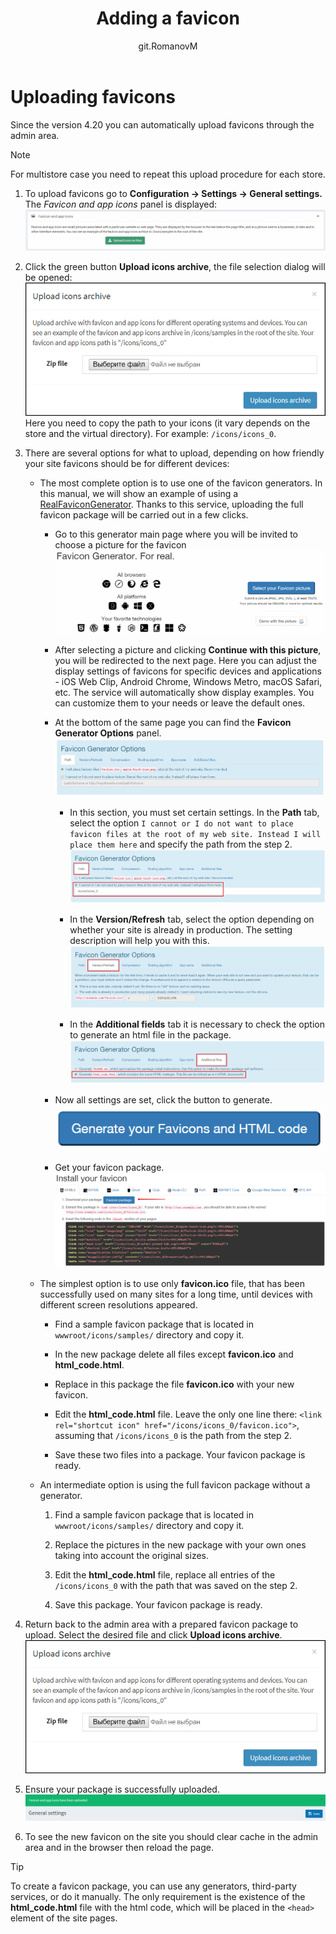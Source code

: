 ﻿---
title: Adding a favicon
uid: en/getting-started/design-your-store/adding-a-favicon
author: git.RomanovM
contributors: git.rajupaladiya, git.DmitriyKulagin, git.mariannk
---

# Uploading favicons

Since the version 4.20 you can automatically upload favicons through the admin area.

> [!NOTE]
> 
> For multistore case you need to repeat this upload procedure for each store.

1. To upload favicons go to **Configuration → Settings → General settings.** The *Favicon and app icons* panel is displayed: ![settings_block](_static/adding-a-favicon/settings_block.png)

1. Click the green button **Upload icons archive**, the file selection dialog will be opened: ![file_selection_dialog](_static/adding-a-favicon/file_selection_dialog.png) Here you need to copy the path to your icons (it vary depends on the store and the virtual directory). For example: `/icons/icons_0`.

1. There are several options for what to upload, depending on how friendly your site favicons should be for different devices:

   - The most complete option is to use one of the favicon generators. In this manual, we will show an example of using a [RealFaviconGenerator](https://realfavicongenerator.net/). Thanks to this service, uploading the full favicon package will be carried out in a few clicks.

      * Go to this generator main page where you will be invited to choose a picture for the favicon ![realfavicongenerator](_static/adding-a-favicon/realfavicongenerator.png)

      * After selecting a picture and clicking **Continue with this picture**, you will be redirected to the next page. Here you can adjust the display settings of favicons for specific devices and applications - iOS Web Clip, Android Chrome, Windows Metro, macOS Safari, etc. The service will automatically show display examples. You can customize them to your needs or leave the default ones.

      * At the bottom of the same page you can find the **Favicon Generator Options** panel. ![favicon_generator_options](_static/adding-a-favicon/favicon_generator_options.png)

         - In this section, you must set certain settings. In the **Path** tab, select the option `I cannot or I do not want to place favicon files at the root of my web site. Instead I will place them here` and specify the path from the step 2. ![favicon_path](_static/adding-a-favicon/favicon_path.png)

         - In the **Version/Refresh** tab, select the option depending on whether your site is already in production. The setting description will help you with this. ![favicon_version](_static/adding-a-favicon/favicon_version.png)

         - In the **Additional fields** tab it is necessary to check the option to generate an html file in the package. ![favicon_additional_fields](_static/adding-a-favicon/favicon_additional_fields.png)

      * Now all settings are set, click the button to generate. ![generate_button](_static/adding-a-favicon/generate_button.png)

      * Get your favicon package. ![download_package](_static/adding-a-favicon/download_package.png)

   - The simplest option is to use only **favicon.ico** file, that has been successfully used on many sites for a long time, until devices with different screen resolutions appeared.

      * Find a sample favicon package that is located in `wwwroot/icons/samples/` directory and copy it.

      * In the new package delete all files except **favicon.ico** and **html_code.html**.

      * Replace in this package the file **favicon.ico** with your new favicon.

      * Edit the **html_code.html** file. Leave the only one line there: `<link rel="shortcut icon" href="/icons/icons_0/favicon.ico">`, assuming that `/icons/icons_0` is the path from the step 2.

      * Save these two files into a package. Your favicon package is ready.

   - An intermediate option is using the full favicon package without a generator.

      1. Find a sample favicon package that is located in `wwwroot/icons/samples/` directory and copy it.

      1. Replace the pictures in the new package with your own ones taking into account the original sizes.

      1. Edit the **html_code.html** file, replace all entries of the `/icons/icons_0` with the path that was saved on the step 2.

      1. Save this package. Your favicon package is ready.

1. Return back to the admin area with a prepared favicon package to upload. Select the desired file and click **Upload icons archive**. ![upload_package](_static/adding-a-favicon/file_selection_dialog.png)

1. Ensure your package is successfully uploaded. ![success](_static/adding-a-favicon/success.png)

1. To see the new favicon on the site you should clear cache in the admin area and in the browser then reload the page.

> [!TIP]
> 
> To create a favicon package, you can use any generators, third-party services, or do it manually. The only requirement is the existence of the **html_code.html** file with the html code, which will be placed in the `<head>` element of the site pages.

